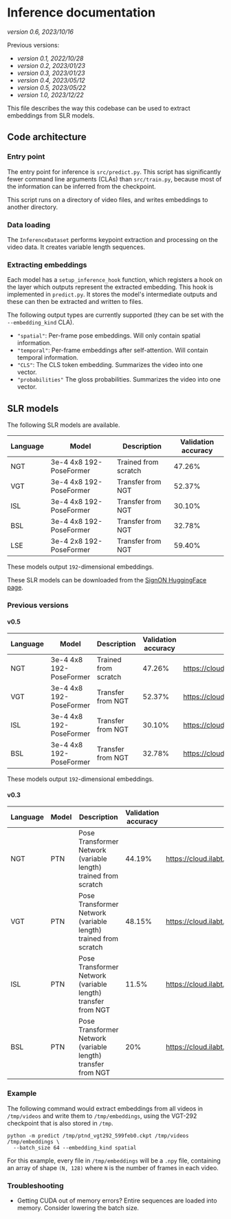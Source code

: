 # Inference documentation

*version 0.6, 2023/10/16*

Previous versions:

- *version 0.1, 2022/10/28*
- *version 0.2, 2023/01/23*
- *version 0.3, 2023/01/23*
- *version 0.4, 2023/05/12*
- *version 0.5, 2023/05/22*
- *version 1.0, 2023/12/22*

This file describes the way this codebase can be used to extract embeddings from SLR models.

## Code architecture

### Entry point

The entry point for inference is `src/predict.py`. This script has significantly fewer command line arguments
(CLAs) than `src/train.py`, because most of the information can be inferred from the checkpoint.

This script runs on a directory of video files, and writes embeddings to another directory.

### Data loading

The `InferenceDataset` performs keypoint extraction and processing on the video data.
It creates variable length sequences.

### Extracting embeddings

Each model has a `setup_inference_hook` function, which registers a hook on the layer
which outputs represent the extracted embedding. This hook is implemented in `predict.py`.
It stores the model's intermediate outputs and these can then be extracted and written to files.

The following output types are currently supported (they can be set with the `--embedding_kind` CLA).

- `"spatial"`: Per-frame pose embeddings. Will only contain spatial information.
- `"temporal"`: Per-frame embeddings after self-attention. Will contain temporal information.
- `"CLS"`: The CLS token embedding. Summarizes the video into one vector.
- `"probabilities"` The gloss probabilities. Summarizes the video into one vector.

## SLR models

The following SLR models are available.

| Language | Model                    | Description          | Validation accuracy |
|----------|--------------------------|----------------------|---------------------|
| NGT      | 3e-4 4x8 192-PoseFormer  | Trained from scratch | 47.26%              |
| VGT      | 3e-4 4x8 192-PoseFormer  | Transfer from NGT    | 52.37%              |
| ISL      | 3e-4 4x8 192-PoseFormer  | Transfer from NGT    | 30.10%              |
| BSL      | 3e-4 4x8 192-PoseFormer  | Transfer from NGT    | 32.78%              |
| LSE      | 3e-4 2x8 192-PoseFormer  | Transfer from NGT    | 59.40%              |

These models output `192`-dimensional embeddings.

These SLR models can be downloaded from the [SignON HuggingFace page](https://huggingface.co/signon-project).

### Previous versions

#### v0.5

| Language | Model                     | Description          | Validation accuracy | Download link                                            | Commit  |
|----------|---------------------------|----------------------|---------------------|----------------------------------------------------------|---------|
| NGT      | 3e-4 4x8 192-PoseFormer   | Trained from scratch | 47.26%              | https://cloud.ilabt.imec.be/index.php/s/c4wPQJYpXZNo9zp  | fa296f4 |
| VGT      | 3e-4 4x8 192-PoseFormer   | Transfer from NGT    | 52.37%              | https://cloud.ilabt.imec.be/index.php/s/aqS8L4yKAstyCPL  | fa296f4 |
| ISL      | 3e-4 4x8 192-PoseFormer   | Transfer from NGT    | 30.10%              | https://cloud.ilabt.imec.be/index.php/s/7XQzTCwwnJ9wNJC  | fa296f4 |
| BSL      | 3e-4 4x8 192-PoseFormer   | Transfer from NGT    | 32.78%              | https://cloud.ilabt.imec.be/index.php/s/gqrXMTJFKSR5PtS  | fa296f4 |

These models output `192`-dimensional embeddings.

#### v0.3

| Language | Model | Description                                                     | Validation accuracy | Download link                                           | Commit  |
|----------|-------|-----------------------------------------------------------------|---------------------|---------------------------------------------------------|---------|
| NGT      | PTN   | Pose Transformer Network (variable length) trained from scratch | 44.19%              | https://cloud.ilabt.imec.be/index.php/s/sFTjmMjGaz69Kp2 | hotfix |
| VGT      | PTN   | Pose Transformer Network (variable length) trained from scratch | 48.15%              | https://cloud.ilabt.imec.be/index.php/s/GKiHJRDRk7ajr5d | hotfix |
| ISL      | PTN   | Pose Transformer Network (variable length) transfer from NGT    | 11.5%                   | https://cloud.ilabt.imec.be/index.php/s/L8TWncKPk3drPro | hotfix |
| BSL      | PTN   | Pose Transformer Network (variable length) transfer from NGT    | 20%                   | https://cloud.ilabt.imec.be/index.php/s/pBJ4wRZHqLMp8CR | hotfix |

### Example

The following command would extract embeddings from all videos in `/tmp/videos` and write them to `/tmp/embeddings`,
using the VGT-292 checkpoint that is also stored in `/tmp`.

```shell
python -m predict /tmp/ptnd_vgt292_599feb0.ckpt /tmp/videos /tmp/embeddings \
  --batch_size 64 --embedding_kind spatial
```

For this example, every file in `/tmp/embeddings` will be a `.npy` file, containing an array of shape
`(N, 128)` where `N` is the number of frames in each video.

### Troubleshooting

- Getting CUDA out of memory errors? Entire sequences are loaded into memory. Consider lowering the batch size.
